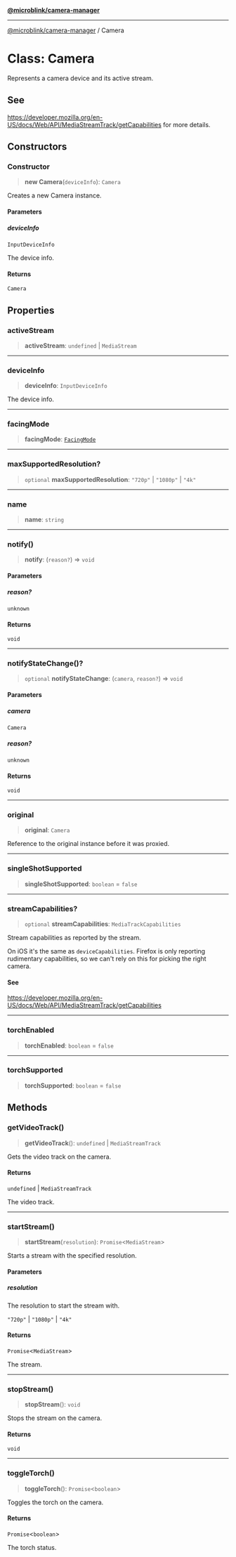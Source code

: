 [**@microblink/camera-manager**](../README.md)

***

[@microblink/camera-manager](../README.md) / Camera

# Class: Camera

Represents a camera device and its active stream.

## See

https://developer.mozilla.org/en-US/docs/Web/API/MediaStreamTrack/getCapabilities for more details.

## Constructors

### Constructor

> **new Camera**(`deviceInfo`): `Camera`

Creates a new Camera instance.

#### Parameters

##### deviceInfo

`InputDeviceInfo`

The device info.

#### Returns

`Camera`

## Properties

### activeStream

> **activeStream**: `undefined` \| `MediaStream`

***

### deviceInfo

> **deviceInfo**: `InputDeviceInfo`

The device info.

***

### facingMode

> **facingMode**: [`FacingMode`](../type-aliases/FacingMode.md)

***

### maxSupportedResolution?

> `optional` **maxSupportedResolution**: `"720p"` \| `"1080p"` \| `"4k"`

***

### name

> **name**: `string`

***

### notify()

> **notify**: (`reason?`) => `void`

#### Parameters

##### reason?

`unknown`

#### Returns

`void`

***

### notifyStateChange()?

> `optional` **notifyStateChange**: (`camera`, `reason?`) => `void`

#### Parameters

##### camera

`Camera`

##### reason?

`unknown`

#### Returns

`void`

***

### original

> **original**: `Camera`

Reference to the original instance before it was proxied.

***

### singleShotSupported

> **singleShotSupported**: `boolean` = `false`

***

### streamCapabilities?

> `optional` **streamCapabilities**: `MediaTrackCapabilities`

Stream capabilities as reported by the stream.

On iOS it's the same as `deviceCapabilities`. Firefox is only reporting
rudimentary capabilities, so we can't rely on this for picking the right
camera.

#### See

https://developer.mozilla.org/en-US/docs/Web/API/MediaStreamTrack/getCapabilities

***

### torchEnabled

> **torchEnabled**: `boolean` = `false`

***

### torchSupported

> **torchSupported**: `boolean` = `false`

## Methods

### getVideoTrack()

> **getVideoTrack**(): `undefined` \| `MediaStreamTrack`

Gets the video track on the camera.

#### Returns

`undefined` \| `MediaStreamTrack`

The video track.

***

### startStream()

> **startStream**(`resolution`): `Promise`\<`MediaStream`\>

Starts a stream with the specified resolution.

#### Parameters

##### resolution

The resolution to start the stream with.

`"720p"` | `"1080p"` | `"4k"`

#### Returns

`Promise`\<`MediaStream`\>

The stream.

***

### stopStream()

> **stopStream**(): `void`

Stops the stream on the camera.

#### Returns

`void`

***

### toggleTorch()

> **toggleTorch**(): `Promise`\<`boolean`\>

Toggles the torch on the camera.

#### Returns

`Promise`\<`boolean`\>

The torch status.
